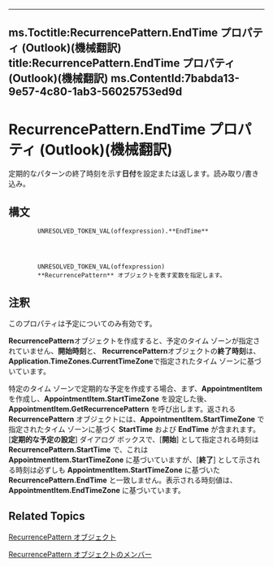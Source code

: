 

---
ms.Toctitle:RecurrencePattern.EndTime プロパティ (Outlook)(機械翻訳)
title:RecurrencePattern.EndTime プロパティ (Outlook)(機械翻訳)
ms.ContentId:7babda13-9e57-4c80-1ab3-56025753ed9d
---
# RecurrencePattern.EndTime プロパティ (Outlook)(機械翻訳)




定期的なパターンの終了時刻を示す**日付**を設定または返します。読み取り/書き込み。

## 構文

            UNRESOLVED_TOKEN_VAL(offexpression).**EndTime**




            UNRESOLVED_TOKEN_VAL(offexpression)
            **RecurrencePattern** オブジェクトを表す変数を指定します。



## 注釈
このプロパティは予定についてのみ有効です。



**RecurrencePattern**オブジェクトを作成すると、予定のタイム ゾーンが指定されていません、**開始時刻**と、 **RecurrencePattern**オブジェクトの**終了時刻**は、 **Application.TimeZones.CurrentTimeZone**で指定されたタイム ゾーンに基づいています。



特定のタイム ゾーンで定期的な予定を作成する場合、まず、**AppointmentItem** を作成し、**AppointmentItem.StartTimeZone** を設定した後、**AppointmentItem.GetRecurrencePattern** を呼び出します。返される **RecurrencePattern** オブジェクトには、**AppointmentItem.StartTimeZone** で指定されたタイム ゾーンに基づく **StartTime** および **EndTime** が含まれます。[**定期的な予定の設定**] ダイアログ ボックスで、[**開始**] として指定される時刻は **RecurrencePattern.StartTime** で、これは **AppointmentItem.StartTimeZone** に基づいていますが、[**終了**] として示される時刻は必ずしも **AppointmentItem.StartTimeZone** に基づいた **RecurrencePattern.EndTime** と一致しません。表示される時刻値は、**AppointmentItem.EndTimeZone** に基づいています。




## Related Topics

[RecurrencePattern オブジェクト](36c098f7-59fb-879a-5173-ed0260d13fa4.md)

[RecurrencePattern オブジェクトのメンバー](d282fdb2-2b6d-983d-fe5f-698113d35f89.md)




